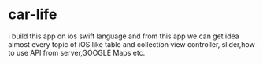 # car-life
i build this app  on ios  swift language  and from this app we can get idea almost every topic of iOS like table and collection view controller, slider,how to use API from server,GOOGLE Maps etc.

